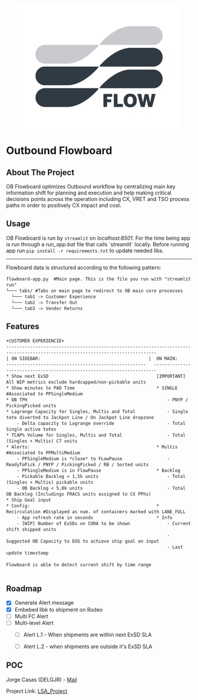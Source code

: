 <p align="center">
<img src="https://github.com/KMN43/OB_Flowboard/blob/main/Flowboard%20LOGO-02.png" width="446" height="337">
</p>


# Outbound Flowboard


<!-- ABOUT THE PROJECT -->
## About The Project

OB Flowboard optimizes Outbound workflow by centralizing main key information shift for planning and execution and help making critical decisions points across the operation including CX, VRET and TSO process paths in order to positively CX impact and cost. 



<!-- GETTING STARTED -->
## Usage

OB Flowboard is run by `streamlit` on *localhost:8501*. For the time being app is run through a *run_app.bat* file that calls ´streamlit´ locally.
Before running app run `pip install -r requirements.txt` to update needed libs.

---

Flowboard data is structured according to the following pattern:

```shell
flowboard-app.py  #Main page. This is the file you run with "streamlit run"
└─── tabs/ #Tabs on main page to redirect to OB main core processes
  └─── tab1 -> Customer Experience
  └─── tab2 -> Transfer Out
  └─── tab3 -> Vendor Returns
```  


## Features

```shell
+CUSTOMER EXPERIENCIE+
-------------------------------------------------------------------------------------------------------------------------------
| ON SIDEBAR:                                         |  ON MAIN:
-----------------------------------------------------   -----------------------------------------------------------------------
* Show next ExSD                                         [IMPORTANT] All WIP metrics exclude hardcapped/non-pickable units
* Show minutes to PAD Time                               * SINGLE #Associated to PPSingleMedium
* OB TPH                                                     - PNYP / PickingPicked units
* Lagrange Capacity for Singles, Multis and Total            - Single tote diverted to Jackpot Line / On Jackpot Line dropzone
    - Delta capacity to Lagrange override                    - Total Single active totes
* TCAP% Volume for Singles, Multis and Total                 - Total (Singles + Multis) C7 units
* Alerts:                                                * Multis #Associated to PPMultiMedium
    - PPSingleMedium is *close* to FLowPause                 - ReadyToPick / PNYP / PickingPicked / RB / Sorted units
    - PPSingleMedium is in FlowPause                     * Backlog
    - Pickable Backlog < 1,5k units                          - Total (Singles + Multis) pickable units 
    - OB Backlog < 5,0k units                                - Total OB Backlog (Includings FRACS units assigned to CX PPhs)
* Ship Goal input
* Config:                                                * Recirculation #Displayed as num. of containers marked with LANE_FULL
    - App refresh rate in seconds                        * Info
    - [WIP] Number of ExSDs on CORA to be shown              - Current shift shipped units
                                                             - Suggested OB Capacity to EOS to achieve ship goal on input
                                                             - Last update timestamp

Flowboard is able to detect current shift by time range
    
```


<!-- ROADMAP -->
## Roadmap

- [x] Generate Alert message
- [x] Embebed libk to shipment on Rodeo
- [ ] Multi FC Alert
- [ ] Multi-level Alert
    - [ ] Alert L.1 - When shipments are within next ExSD SLA
    - [ ] Alert L.2 - when shipments are outside it's ExSD SLA


<!-- CONTACT -->
## POC

Jorge Casas (DELGJR) - [Mail](delgjr@amazon.com)

Project Link: [LSA_Project](https://github.com/KMN43/lambda_LargeShipment)
